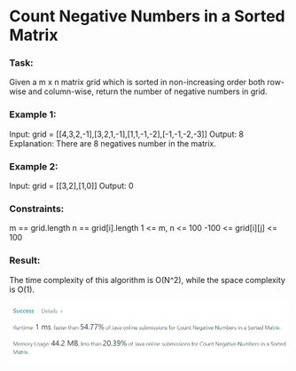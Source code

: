 # Count Negative Numbers in a Sorted Matrix

### Task:

Given a m x n matrix grid which is sorted in non-increasing order both row-wise and column-wise, 
return the number of negative numbers in grid.

### Example 1:

Input: grid = [[4,3,2,-1],[3,2,1,-1],[1,1,-1,-2],[-1,-1,-2,-3]]
Output: 8
Explanation: There are 8 negatives number in the matrix.

### Example 2:

Input: grid = [[3,2],[1,0]]
Output: 0


### Constraints:

m == grid.length
n == grid[i].length
1 <= m, n <= 100
-100 <= grid[i][j] <= 100

### Result:

The time complexity of this algorithm is O(N^2), while the space complexity is O(1).

![img.png](img.png)